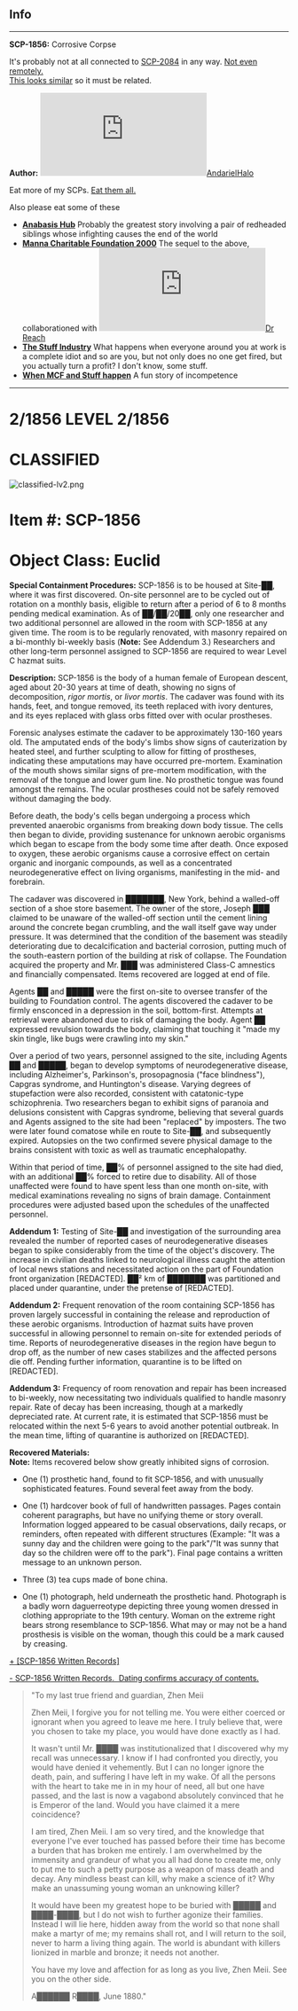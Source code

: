 Info
----

* * *

**SCP-1856:** Corrosive Corpse

It's probably not at all connected to [SCP-2084](http://www.scp-wiki.net/SCP-2084) in any way. [Not even remotely.](http://www.scp-wiki.net/anabasis-hub)  
[This looks similar](http://www.scp-wiki.net/corroded-relations) so it must be related.

**Author:** [![AndarielHalo](http://www.wikidot.com/avatar.php?userid=1750255&amp;size=small&amp;timestamp=1600034024)](http://www.wikidot.com/user:info/andarielhalo)[AndarielHalo](http://www.wikidot.com/user:info/andarielhalo)

Eat more of my SCPs. [Eat them all.](http://www.scp-wiki.net/andariel-halo-file)

Also please eat some of these

*   **[Anabasis Hub](http://www.scp-wiki.net/anabasis-hub)** Probably the greatest story involving a pair of redheaded siblings whose infighting causes the end of the world
*   **[Manna Charitable Foundation 2000](http://www.scp-wiki.net/manna-charitable-foundation-hub)** The sequel to the above, collaborationed with [![Dr Reach](http://www.wikidot.com/avatar.php?userid=1779895&amp;size=small&amp;timestamp=1600034024)](http://www.wikidot.com/user:info/dr-reach)[Dr Reach](http://www.wikidot.com/user:info/dr-reach)
*   **[The Stuff Industry](http://www.scp-wiki.net/the-stuff-industry-hub)** What happens when everyone around you at work is a complete idiot and so are you, but not only does no one get fired, but you actually turn a profit? I don't know, some stuff.
*   **[When MCF and Stuff happen](http://www.scp-wiki.net/week-1-looking-for-stuff)** A fun story of incompetence

* * *

2/1856 LEVEL 2/1856
===================

CLASSIFIED
==========

![classified-lv2.png](http://www.scp-wiki.net/local--files/component:classified-decoration-base/classified-lv2.png)

Item #: SCP-1856
================

Object Class: Euclid
====================

**Special Containment Procedures:** SCP-1856 is to be housed at Site-██, where it was first discovered. On-site personnel are to be cycled out of rotation on a monthly basis, eligible to return after a period of 6 to 8 months pending medical examination. As of ██/██/20██, only one researcher and two additional personnel are allowed in the room with SCP-1856 at any given time. The room is to be regularly renovated, with masonry repaired on a bi-monthly bi-weekly basis (**Note:** See Addendum 3.) Researchers and other long-term personnel assigned to SCP-1856 are required to wear Level C hazmat suits.

**Description:** SCP-1856 is the body of a human female of European descent, aged about 20-30 years at time of death, showing no signs of decomposition, _rigor mortis_, or _livor mortis_. The cadaver was found with its hands, feet, and tongue removed, its teeth replaced with ivory dentures, and its eyes replaced with glass orbs fitted over with ocular prostheses.

Forensic analyses estimate the cadaver to be approximately 130-160 years old. The amputated ends of the body's limbs show signs of cauterization by heated steel, and further sculpting to allow for fitting of prostheses, indicating these amputations may have occurred pre-mortem. Examination of the mouth shows similar signs of pre-mortem modification, with the removal of the tongue and lower gum line. No prosthetic tongue was found amongst the remains. The ocular prostheses could not be safely removed without damaging the body.

Before death, the body's cells began undergoing a process which prevented anaerobic organisms from breaking down body tissue. The cells then began to divide, providing sustenance for unknown aerobic organisms which began to escape from the body some time after death. Once exposed to oxygen, these aerobic organisms cause a corrosive effect on certain organic and inorganic compounds, as well as a concentrated neurodegenerative effect on living organisms, manifesting in the mid- and forebrain.

The cadaver was discovered in ███████, New York, behind a walled-off section of a shoe store basement. The owner of the store, Joseph ███ claimed to be unaware of the walled-off section until the cement lining around the concrete began crumbling, and the wall itself gave way under pressure. It was determined that the condition of the basement was steadily deteriorating due to decalcification and bacterial corrosion, putting much of the south-eastern portion of the building at risk of collapse. The Foundation acquired the property and Mr. ███ was administered Class-C amnestics and financially compensated. Items recovered are logged at end of file.

Agents ██ and █████ were the first on-site to oversee transfer of the building to Foundation control. The agents discovered the cadaver to be firmly ensconced in a depression in the soil, bottom-first. Attempts at retrieval were abandoned due to risk of damaging the body. Agent ██ expressed revulsion towards the body, claiming that touching it "made my skin tingle, like bugs were crawling into my skin."

Over a period of two years, personnel assigned to the site, including Agents ██ and █████, began to develop symptoms of neurodegenerative disease, including Alzheimer's, Parkinson's, prosopagnosia ("face blindness"), Capgras syndrome, and Huntington's disease. Varying degrees of stupefaction were also recorded, consistent with catatonic-type schizophrenia. Two researchers began to exhibit signs of paranoia and delusions consistent with Capgras syndrome, believing that several guards and Agents assigned to the site had been "replaced" by imposters. The two were later found comatose while en route to Site-██, and subsequently expired. Autopsies on the two confirmed severe physical damage to the brains consistent with toxic as well as traumatic encephalopathy.

Within that period of time, ██% of personnel assigned to the site had died, with an additional ██% forced to retire due to disability. All of those unaffected were found to have spent less than one month on-site, with medical examinations revealing no signs of brain damage. Containment procedures were adjusted based upon the schedules of the unaffected personnel.

**Addendum 1:** Testing of Site-██ and investigation of the surrounding area revealed the number of reported cases of neurodegenerative diseases began to spike considerably from the time of the object's discovery. The increase in civilian deaths linked to neurological illness caught the attention of local news stations and necessitated action on the part of Foundation front organization \[REDACTED\]. ██² km of ███████ was partitioned and placed under quarantine, under the pretense of \[REDACTED\].

**Addendum 2:** Frequent renovation of the room containing SCP-1856 has proven largely successful in containing the release and reproduction of these aerobic organisms. Introduction of hazmat suits have proven successful in allowing personnel to remain on-site for extended periods of time. Reports of neurodegenerative diseases in the region have begun to drop off, as the number of new cases stabilizes and the affected persons die off. Pending further information, quarantine is to be lifted on \[REDACTED\].

**Addendum 3:** Frequency of room renovation and repair has been increased to bi-weekly, now necessitating two individuals qualified to handle masonry repair. Rate of decay has been increasing, though at a markedly depreciated rate. At current rate, it is estimated that SCP-1856 must be relocated within the next 5-6 years to avoid another potential outbreak. In the mean time, lifting of quarantine is authorized on \[REDACTED\].

**Recovered Materials:**  
**Note:** Items recovered below show greatly inhibited signs of corrosion.

*   One (1) prosthetic hand, found to fit SCP-1856, and with unusually sophisticated features. Found several feet away from the body.

*   One (1) hardcover book of full of handwritten passages. Pages contain coherent paragraphs, but have no unifying theme or story overall. Information logged appeared to be casual observations, daily recaps, or reminders, often repeated with different structures (Example: "It was a sunny day and the children were going to the park"/"It was sunny that day so the children were off to the park"). Final page contains a written message to an unknown person.

*   Three (3) tea cups made of bone china.

*   One (1) photograph, held underneath the prosthetic hand. Photograph is a badly worn daguerreotype depicting three young women dressed in clothing appropriate to the 19th century. Woman on the extreme right bears strong resemblance to SCP-1856. What may or may not be a hand prosthesis is visible on the woman, though this could be a mark caused by creasing.

[+ \[SCP-1856 Written Records\]](javascript:;)

[\- SCP-1856 Written Records.  Dating confirms accuracy of contents.](javascript:;)

> "To my last true friend and guardian, Zhen Meii
> 
> Zhen Meii, I forgive you for not telling me. You were either coerced or ignorant when you agreed to leave me here. I truly believe that, were you chosen to take my place, you would have done exactly as I had.
> 
> It wasn't until Mr. ████ was institutionalized that I discovered why my recall was unnecessary. I know if I had confronted you directly, you would have denied it vehemently. But I can no longer ignore the death, pain, and suffering I have left in my wake. Of all the persons with the heart to take me in in my hour of need, all but one have passed, and the last is now a vagabond absolutely convinced that he is Emperor of the land. Would you have claimed it a mere coincidence?
> 
> I am tired, Zhen Meii. I am so very tired, and the knowledge that everyone I've ever touched has passed before their time has become a burden that has broken me entirely. I am overwhelmed by the immensity and grandeur of what you all had done to create me, only to put me to such a petty purpose as a weapon of mass death and decay. Any mindless beast can kill, why make a science of it? Why make an unassuming young woman an unknowing killer?
> 
> It would have been my greatest hope to be buried with █████ and ████-████, but I do not wish to further agonize their families. Instead I will lie here, hidden away from the world so that none shall make a martyr of me; my remains shall rot, and I will return to the soil, never to harm a living thing again. The world is abundant with killers lionized in marble and bronze; it needs not another.
> 
> You have my love and affection for as long as you live, Zhen Meii. See you on the other side.
> 
> A██████ R████, June 1880."